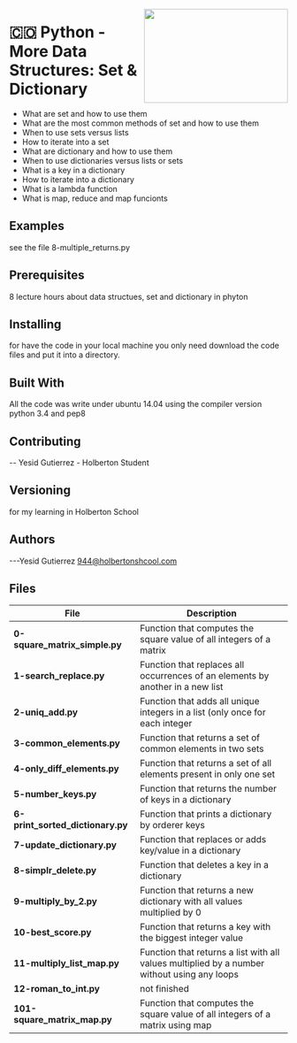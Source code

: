 <p>
<img width="260" height="170" src="https://davidjohncoleman.com/wp-djc/wp-content/uploads/2017/06/HBTN-Borderless-CMYK-Logo-Vertical-Color-Black@1200ppi-300x236.png" align="right" >
</p>





# :colombia: Python - More Data Structures: Set & Dictionary                    
- What are set and how to use them                                              
- What are the most common methods of set and how to use them                   
- When to use sets versus lists                                                 
- How to  iterate into a set                                                    
- What are dictionary and how to use them                                       
- When to use dictionaries versus lists or sets                                 
- What is a key in a dictionary                                                 
- How to iterate into a dictionary                                              
- What is a lambda function                                                     
- What is map, reduce and map funcionts                                         
## Examples                                                                     
see the file 8-multiple_returns.py                                              
## Prerequisites
8 lecture hours about data structues, set and dictionary in phyton              
## Installing

for have the code in your local machine you only need download the code files and put it into a directory.
## Built With

All the code was write under ubuntu 14.04 using the compiler version            
python 3.4 and pep8                                                             

## Contributing

-- Yesid Gutierrez - Holberton Student                                          

## Versioning
for my learning in Holberton School

## Authors

---Yesid Gutierrez  944@holbertonshcool.com                                    
                                                                               
## Files

|             File               |             Description                  |
|--------------------------------| ---------------------------------------- |
|**0-square_matrix_simple.py**   | Function that computes the square value of all integers of a matrix|
|**1-search_replace.py**         | Function that replaces all occurrences of an elements by another in a new list|
|**2-uniq_add.py**               | Function that adds all unique integers in a list (only once for each integer|
|**3-common_elements.py**        | Function that returns a set of common elements in two sets| 
|**4-only_diff_elements.py**     | Function that returns a set of all elements present in only one set|
|**5-number_keys.py**            | Function that returns the number of keys in a dictionary|
|**6-print_sorted_dictionary.py**| Function that prints a dictionary by orderer keys|
|**7-update_dictionary.py**      | Function that replaces or adds key/value in a dictionary|
|**8-simplr_delete.py**          | Function that deletes a key in a dictionary|
|**9-multiply_by_2.py**          | Function that returns a new dictionary with all values multiplied by 0|
|**10-best_score.py**            | Function that returns a key with the biggest integer value|
|**11-multiply_list_map.py**     | Function that returns a list with all values multiplied by a number without using any loops|
|**12-roman_to_int.py**          |  not finished|
|**101-square_matrix_map.py**    | Function that computes the square value of all integers of a matrix using map|

